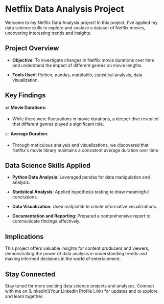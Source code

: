 # Netflix Data Analysis Project

Welcome to my Netflix Data Analysis project! In this project, I've applied my data science skills to explore and analyze a dataset of Netflix movies, uncovering interesting trends and insights.

## Project Overview

- **Objective**: To investigate changes in Netflix movie durations over time and understand the impact of different genres on movie lengths.

- **Tools Used**: Python, pandas, matplotlib, statistical analysis, data visualization.

## Key Findings

📊 **Movie Durations**:
- While there were fluctuations in movie durations, a deeper dive revealed that different genres played a significant role.

📈 **Average Duration**:
- Through meticulous analysis and visualizations, we discovered that Netflix's movie library maintains a consistent average duration over time.

## Data Science Skills Applied

- **Python Data Analysis**: Leveraged pandas for data manipulation and analysis.

- **Statistical Analysis**: Applied hypothesis testing to draw meaningful conclusions.

- **Data Visualization**: Used matplotlib to create informative visualizations.

- **Documentation and Reporting**: Prepared a comprehensive report to communicate findings effectively.

## Implications

This project offers valuable insights for content producers and viewers, demonstrating the power of data analysis in understanding trends and making informed decisions in the world of entertainment.

## Stay Connected

Stay tuned for more exciting data science projects and analyses. Connect with me on [LinkedIn](Your LinkedIn Profile Link) for updates and to explore and learn together.
